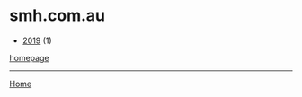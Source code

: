 # smh.com.au

  * [2019](./smh-com-au-2019.md) (1)

[homepage](https://www.smh.com.au/)

----

[Home](../index.md)
